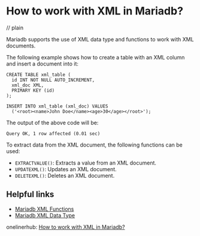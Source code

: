 # How to work with XML in Mariadb?
// plain

Mariadb supports the use of XML data type and functions to work with XML documents.

The following example shows how to create a table with an XML column and insert a document into it:

```
CREATE TABLE xml_table (
  id INT NOT NULL AUTO_INCREMENT,
  xml_doc XML,
  PRIMARY KEY (id)
);

INSERT INTO xml_table (xml_doc) VALUES
  ('<root><name>John Doe</name><age>30</age></root>');
```

The output of the above code will be:

```
Query OK, 1 row affected (0.01 sec)
```

To extract data from the XML document, the following functions can be used:

- `EXTRACTVALUE()`: Extracts a value from an XML document.
- `UPDATEXML()`: Updates an XML document.
- `DELETEXML()`: Deletes an XML document.

## Helpful links

- [Mariadb XML Functions](https://mariadb.com/kb/en/library/xml-functions/)
- [Mariadb XML Data Type](https://mariadb.com/kb/en/library/xml-data-type/)

onelinerhub: [How to work with XML in Mariadb?](https://onelinerhub.com/mariadb/how-to-work-with-xml-in-mariadb)